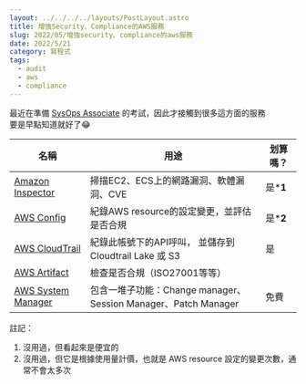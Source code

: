 ```yaml
---
layout: ../../../../layouts/PostLayout.astro
title: 增強Security、Compliance的AWS服務
slug: 2022/05/增強security、compliance的aws服務
date: 2022/5/21
category: 寫程式
tags: 
  - audit
  - aws
  - compliance
---
```


  
最近在準備 [SysOps Associate](https://aws.amazon.com/tw/certification/certified-sysops-admin-associate/) 的考試，因此才接觸到很多這方面的服務<br>
要是早點知道就好了😂







  
  
 | 名稱 | 用途 | 划算嗎？ |  
 | --- | --- | --- |   
 | [Amazon Inspector](https://aws.amazon.com/tw/inspector/) | 掃描EC2、ECS上的網路漏洞、軟體漏洞、CVE | 是***1** |  
 | [AWS Config](https://aws.amazon.com/tw/config/) | 紀錄AWS resource的設定變更，並評估是否合規 | 是***2** |  
 | [AWS CloudTrail](https://aws.amazon.com/tw/cloudtrail/) | 紀錄此帳號下的API呼叫， 並儲存到 Cloudtrail Lake 或 S3 | 是 |  
 | [AWS Artifact](https://aws.amazon.com/tw/artifact/) | 檢查是否合規（ISO27001等等） |  |  
 | [AWS System Manager](https://aws.amazon.com/tw/systems-manager/) | 包含一堆子功能：Change manager、Session Manager、Patch Manager | 免費



  
註記：



  
1. 沒用過，但看起來是便宜的  
2. 沒用過，但它是根據使用量計價，也就是 AWS resource 設定的變更次數，通常不會太多次
